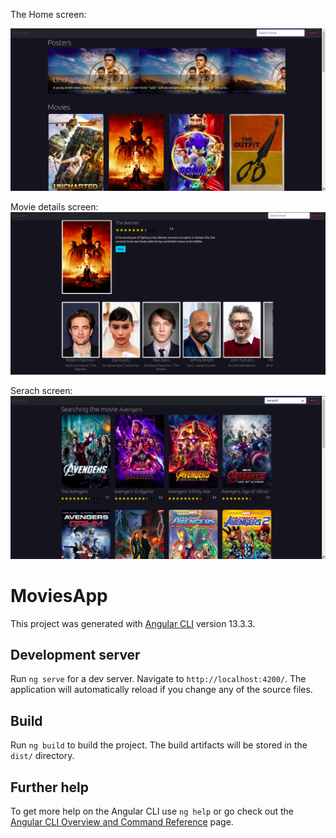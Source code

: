The Home screen:

![tela1](https://github.com/JainePS/moviesApp/blob/Components/src/assets/tela1.png)

Movie details screen:
![tela2](https://github.com/JainePS/moviesApp/blob/Components/src/assets/tela2.png)

Serach screen:
![tela3](https://github.com/JainePS/moviesApp/blob/Components/src/assets/tela3.png)

# MoviesApp

This project was generated with [Angular CLI](https://github.com/angular/angular-cli) version 13.3.3.

## Development server

Run `ng serve` for a dev server. Navigate to `http://localhost:4200/`. The application will automatically reload if you change any of the source files.



## Build

Run `ng build` to build the project. The build artifacts will be stored in the `dist/` directory.




## Further help

To get more help on the Angular CLI use `ng help` or go check out the [Angular CLI Overview and Command Reference](https://angular.io/cli) page.
